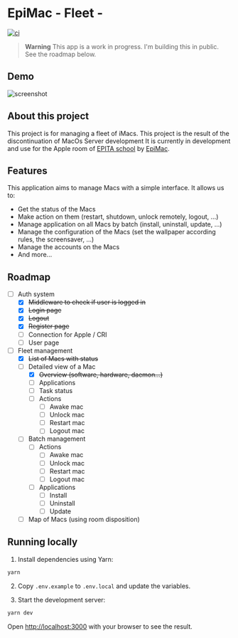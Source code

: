 # EpiMac - Fleet - 

[![ci](https://github.com/gastbob40/epimac-fleet-front/actions/workflows/ci.yml/badge.svg)](https://github.com/gastbob40/epimac-fleet-front/actions/workflows/ci.yml)

> **Warning**
> This app is a work in progress. I'm building this in public.
> See the roadmap below.

## Demo

![screenshot](public/demo.png)

## About this project

This project is for managing a fleet of iMacs. This project is the result of the discontinuation of MacOs Server development
It is currently in development and use for the Apple room of [EPITA school](https://www.epita.fr/) by [EpiMac](https://epimac.org/).

## Features

This application aims to manage Macs with a simple interface. It allows us to:
- Get the status of the Macs
- Make action on them (restart, shutdown, unlock remotely, logout, ...)
- Manage application on all Macs by batch (install, uninstall, update, ...)
- Manage the configuration of the Macs (set the wallpaper according rules, the screensaver, ...)
- Manage the accounts on the Macs
- And more...

## Roadmap

- [ ] Auth system
  - [x] ~~Middleware to check if user is logged in~~
  - [x] ~~Login page~~
  - [x] ~~Logout~~
  - [x] ~~Register page~~
  - [ ] Connection for Apple / CRI
  - [ ] User page
- [ ] Fleet management
  - [x] ~~List of Macs with status~~
  - [ ] Detailed view of a Mac
    - [x] ~~Overview (software, hardware, daemon...)~~
    - [ ] Applications
    - [ ] Task status
    - [ ] Actions
      - [ ] Awake mac
      - [ ] Unlock mac
      - [ ] Restart mac
      - [ ] Logout mac
  - [ ] Batch management
    - [ ] Actions
        - [ ] Awake mac
        - [ ] Unlock mac
        - [ ] Restart mac
        - [ ] Logout mac
    - [ ] Applications
      - [ ] Install
      - [ ] Uninstall
      - [ ] Update
  - [ ] Map of Macs (using room disposition)

## Running locally

1. Install dependencies using Yarn:

```sh
yarn
```

2. Copy `.env.example` to `.env.local` and update the variables.

3. Start the development server:

```sh
yarn dev
```

Open [http://localhost:3000](http://localhost:3000) with your browser to see the result.
